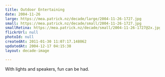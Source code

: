 ```yaml
---
title: Outdoor Entertaining
date: 2004-11-26
large: https://mea.patrick.nz/decade/large/2004-11-26-1727.jpg
small: https://mea.patrick.nz/decade/small/2004-11-26-1727.jpg
smallRetina: https://mea.patrick.nz/decade/small/2004-11-26-1727@2x.jpg
flickrUrl: null
photoId: null
createdAt: 2011-01-30 11:07:17.148062
updatedAt: 2004-12-17 04:15:38
layout: decade-image

---
```

With lights and speakers, fun can be had.
